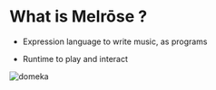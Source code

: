 # What is Melrōse ?

- Expression language to write music, as programs

- Runtime to play and interact

![domeka](img/domeka.png)
